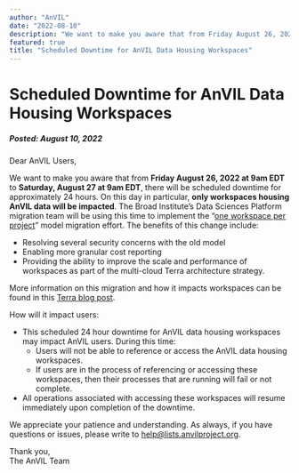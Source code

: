 ```yaml
---
author: "AnVIL"
date: "2022-08-10"
description: "We want to make you aware that from Friday August 26, 2022 at 9am EDT to Saturday, August 27 at 9am EDT, there will be scheduled downtime for approximately 24 hours. On this day in particular, only workspaces housing AnVIL data will be impacted."
featured: true
title: "Scheduled Downtime for AnVIL Data Housing Workspaces"
---
```


# Scheduled Downtime for AnVIL Data Housing Workspaces

##### Posted: August 10, 2022

Dear AnVIL Users,

We want to make you aware that from **Friday August 26, 2022 at 9am EDT** to **Saturday, August 27 at 9am EDT**, there will be scheduled downtime for approximately 24 hours. On this day in particular, **only workspaces housing AnVIL data will be impacted**. The Broad Institute’s Data Sciences Platform migration team will be using this time to implement the “[one workspace per project](https://terra.bio/moving-to-a-project-per-workspace-model-for-improved-resource-management/)” model migration effort. The benefits of this change include:

- Resolving several security concerns with the old model
- Enabling more granular cost reporting
- Providing the ability to improve the scale and performance of workspaces as part of the multi-cloud Terra architecture strategy.

More information on this migration and how it impacts workspaces can be found in this [Terra blog post](https://terra.bio/upcoming-changes-to-workspaces-created-before-september-2021/).

How will it impact users:  

- This scheduled 24 hour downtime for AnVIL data housing workspaces may impact AnVIL users. During this time:
  - Users will not be able to reference or access the AnVIL data housing workspaces.
  - If users are in the process of referencing or accessing these workspaces, then their processes that are running will fail or not complete.
- All operations associated with accessing these workspaces will resume immediately upon completion of the downtime.

We appreciate your patience and understanding. As always, if you have questions or issues, please write to <help@lists.anvilproject.org>.

Thank you,\
The AnVIL Team
